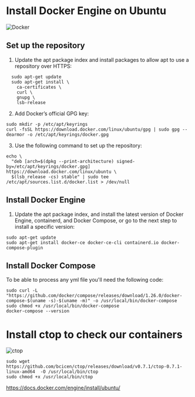 # Install Docker Engine on Ubuntu
![Docker](https://i.servimg.com/u/f47/20/03/34/92/tm/blog_p10.gif)
  
## Set up the repository

1. Update the apt package index and install packages to allow apt to use a repository over HTTPS:
```
  sudo apt-get update
  sudo apt-get install \
    ca-certificates \
    curl \
    gnupg \
    lsb-release 
```

2. Add Docker’s official GPG key:

```
sudo mkdir -p /etc/apt/keyrings
curl -fsSL https://download.docker.com/linux/ubuntu/gpg | sudo gpg --dearmor -o /etc/apt/keyrings/docker.gpg
 ```

3. Use the following command to set up the repository:

``` 
echo \
  "deb [arch=$(dpkg --print-architecture) signed-by=/etc/apt/keyrings/docker.gpg] https://download.docker.com/linux/ubuntu \
  $(lsb_release -cs) stable" | sudo tee /etc/apt/sources.list.d/docker.list > /dev/null
```

## Install Docker Engine

1. Update the apt package index, and install the latest version of Docker Engine, containerd, and Docker Compose, or go to the next step to install a specific version:

```
sudo apt-get update
sudo apt-get install docker-ce docker-ce-cli containerd.io docker-compose-plugin
 ```

 ## Install Docker Compose

To be able to process any yml file you'll need the following code:
```
sudo curl -L "https://github.com/docker/compose/releases/download/1.26.0/docker-compose-$(uname -s)-$(uname -m)" -o /usr/local/bin/docker-compose
sudo chmod +x /usr/local/bin/docker-compose
docker-compose --version
```

# Install ctop to check our containers
![ctop](https://www.tecmint.com/wp-content/uploads/2018/07/Docker-Container-Monitoring.gif)

```
sudo wget https://github.com/bcicen/ctop/releases/download/v0.7.1/ctop-0.7.1-linux-amd64  -O /usr/local/bin/ctop
sudo chmod +x /usr/local/bin/ctop
```

https://docs.docker.com/engine/install/ubuntu/